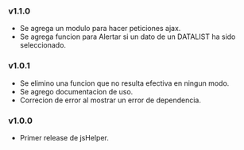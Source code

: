 ### v1.1.0
* Se agrega un modulo para hacer peticiones ajax.
* Se agrega funcion para Alertar si un dato de un DATALIST ha sido seleccionado.

### v1.0.1
* Se elimino una funcion que no resulta efectiva en ningun modo.
* Se agrego documentacion de uso.
* Correcion de error al mostrar un error de dependencia.

### v1.0.0
* Primer release de jsHelper.